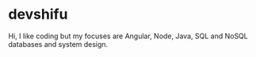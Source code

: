 # devshifu

Hi, I like coding but my focuses are Angular, Node, Java, SQL and NoSQL databases and system design.
